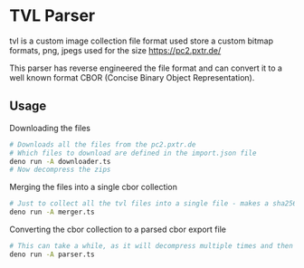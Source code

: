 # TVL Parser

tvl is a custom image collection file format used store a custom bitmap formats, png, jpegs used for the size <https://pc2.pxtr.de/>

This parser has reverse engineered the file format and can convert it to a well known format CBOR (Concise Binary Object Representation).

## Usage

Downloading the files

```bash
# Downloads all the files from the pc2.pxtr.de
# Which files to download are defined in the import.json file
deno run -A downloader.ts
# Now decompress the zips
```

Merging the files into a single cbor collection

```bash
# Just to collect all the tvl files into a single file - makes a sha256 hash and adds a description
deno run -A merger.ts
```

Converting the cbor collection to a parsed cbor export file

```bash
# This can take a while, as it will decompress multiple times and then parse them turns into the well defined structure and stream compresses it.
deno run -A parser.ts
```
